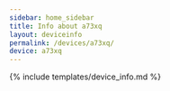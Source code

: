 ```yaml
---
sidebar: home_sidebar
title: Info about a73xq
layout: deviceinfo
permalink: /devices/a73xq/
device: a73xq
---
```

{% include templates/device_info.md %}
